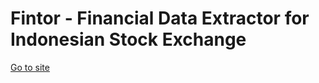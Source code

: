 # Fintor - Financial Data Extractor for Indonesian Stock Exchange

[Go to site](fintor.herokuapp.com)
